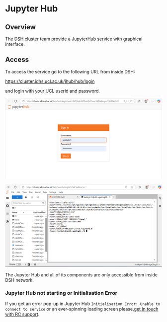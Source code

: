 # Jupyter Hub

## Overview

The DSH cluster team provide a JupyterHub service with graphical interface.

## Access

To access the service go to the following URL from inside DSH:

<https://cluster.idhs.ucl.ac.uk/jhub/hub/login>

and login with your UCL userid and password.

![JupyterHub_login](img/JupyterHub_login.png)

![JupyterHub](img/JupyterHub.png)

The Jupyter Hub and all of its components are only accessible from inside DSH network. 

### Jupyter Hub not starting or Initialisation Error

If you get an error pop-up in Jupyter Hub `Initialisation Error: Unable to connect to service` or an ever-spinning loading screen please,[get in touch with RC support](../Contact_Us.md).
